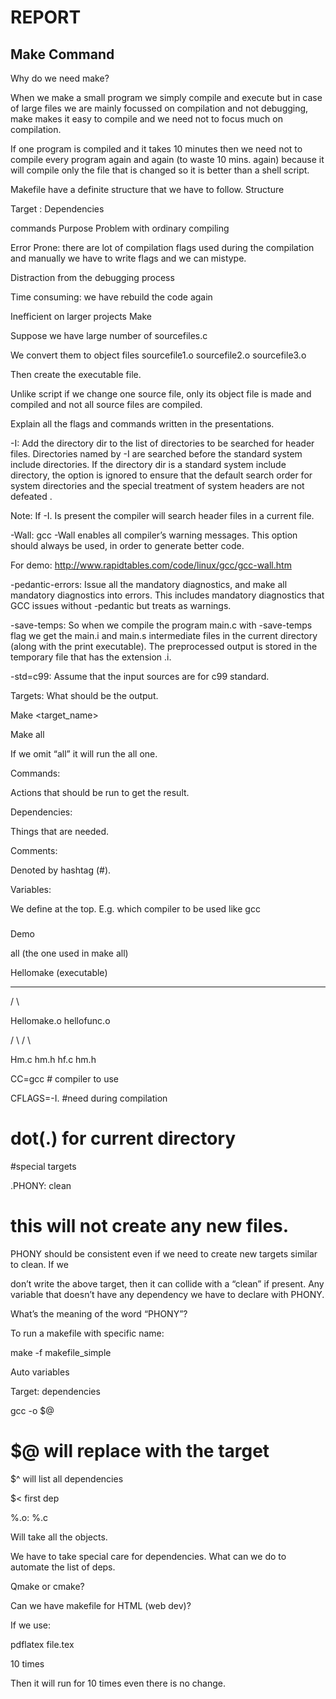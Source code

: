 # REPORT
## Make Command
Why do we need make?

When we make a small program we simply compile and execute but in case of large files we are mainly focussed on compilation and not debugging, make makes it easy to compile and we need not to focus much on compilation.

If one program is compiled and it takes 10 minutes then we need not to compile every program again and again (to waste 10 mins. again) because it will compile only the file that is changed so it is better than a shell script.


Makefile have a definite structure that we have to follow.
Structure

Target : Dependencies

<tab> commands
Purpose
Problem with ordinary compiling

Error Prone: there are lot of compilation flags used during the compilation and manually we have to write flags and we can mistype.

Distraction from the debugging process

Time consuming: we have rebuild the code again

Inefficient on larger projects
Make

Suppose we have large number of sourcefiles.c

We convert them to object files sourcefile1.o sourcefile2.o sourcefile3.o

Then create the executable file.

Unlike script if we change one source file, only its object file is made and compiled and not all source files are compiled.

Explain all the flags and commands written in the presentations.

-I: Add the directory dir to the list of directories to be searched for header files. Directories named by -I are searched before the standard system include directories. If the directory dir is a standard system include directory, the option is ignored to ensure that the default search order for system directories and the special treatment of system headers are not defeated .

Note: If -I. Is present the compiler will search header files in a current file.

-Wall: gcc -Wall enables all compiler’s warning messages. This option should always be used, in order to generate better code.

For demo: http://www.rapidtables.com/code/linux/gcc/gcc-wall.htm

-pedantic-errors: Issue all the mandatory diagnostics, and make all mandatory diagnostics into errors. This includes mandatory diagnostics that GCC issues without -pedantic but treats as warnings.

-save-temps: So when we compile the program main.c with -save-temps flag we get the main.i and main.s intermediate files in the current directory (along with the print executable). The preprocessed output is stored in the temporary file that has the extension .i.

-std=c99: Assume that the input sources are for c99 standard.

Targets: What should be the output.

Make <target_name>

Make all

If we omit “all” it will run the all one.

Commands:

Actions that should be run to get the result.

Dependencies:

Things that are needed.

Comments:

Denoted by hashtag (#).

Variables:

We define at the top. E.g. which compiler to be used like gcc

###

###
Demo

all (the one used in make all)

Hellomake (executable)

_____________

/ \

Hellomake.o hellofunc.o

/ \ / \

Hm.c hm.h hf.c hm.h

CC=gcc # compiler to use

CFLAGS=-I. #need during compilation

# dot(.) for current directory

#special targets

.PHONY: clean

# this will not create any new files.

PHONY should be consistent even if we need to create new targets similar to clean. If we

don’t write the above target, then it can collide with a “clean” if present. Any variable that doesn’t have any dependency we have to declare with PHONY.

What’s the meaning of the word “PHONY”?

To run a makefile with specific name:

make -f makefile_simple

Auto variables

Target: dependencies

gcc -o $@

# $@ will replace with the target

$^ will list all dependencies

$< first dep

%.o: %.c

Will take all the objects.

We have to take special care for dependencies. What can we do to automate the list of deps.

Qmake or cmake?

Can we have makefile for HTML (web dev)?

If we use:

pdflatex file.tex

10 times

Then it will run for 10 times even there is no change.
